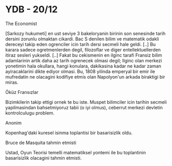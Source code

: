 # YDB - 20/12

The Economist

[Sarkozy hukumeti] en ust seviye 3 bakeloryanin birinin son senesinde tarih dersini zorunlu olmaktan cikardi. Bac S denilen bilim ve matematik odakli dereceyi takip eden ogrenciler icin tarih dersi secmeli hale geldi. [..] Bu karara sadece ogretmenlerden degil, filozoflar ve diger entellektuellerden itiraz sesleri yukseldi. [..] Fakat bu cekismenin en ilginc tarafi Fransiz bilim adamlarinin artik daha az tarih ogrenecek olmasi degil; Ilginc olan merkezi yonetimin hala okullara, hangi konulara, dakikasina kadar ne kadar zaman ayiracaklarini dikte ediyor olmasi. Bu, 1808 yilinda emperyal bir emir ile mufredatin ne olacagini kodifiye etmis olan Napolyon'un arkada biraktigi bir miras.

Öküz Fransızlar

Bizimkilerin takip ettigi ornek te bu iste. Muspet bilimciler icin tarihin secmeli yapilmasindan bahsetmiyoruz tabii (o iyi olmus), ceberrut merkezi devletin kontrolculugu problem.

Anonim

Kopenhag'daki kuresel isinma toplantisi bir basarisizlik oldu.

Bruce de Masquita tahmin etmisti

Ustad, Oyun Teorisi temelli matematiksel yontemi ile bu toplantinin basarisizlik olacagini tahmin etmisti.


